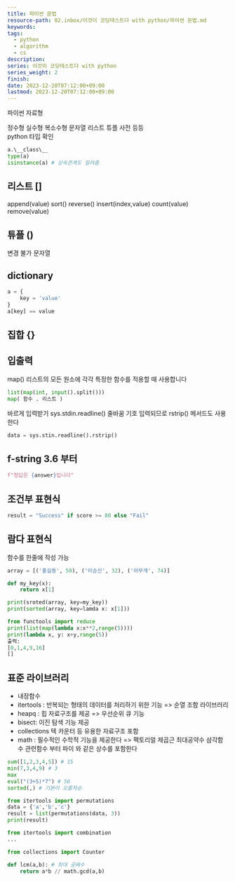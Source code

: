 ```yaml
---
title: 파이썬 문법
resource-path: 02.inbox/이것이 코딩테스트다 with python/파이썬 문법.md
keywords:
tags:
  - python
  - algorithm
  - cs
description:
series: 이것이 코딩테스트다 with python
series_weight: 2
finish:
date: 2023-12-20T07:12:00+09:00
lastmod: 2023-12-20T07:12:00+09:00
---
```

파이썬 자료형

정수형 실수형 복소수형 문자열 리스트 튜플 사전 등등\
python 타입 확인
```python
a.\__class\__
type(a)
isinstance(a) # 상속관계도 알려줌
```

## 리스트 \[\]
append(value)
sort()
reverse()
insert(index,value)
count(value)
remove(value)

## 튜플 ()
변경 불가
문자열

## dictionary
```python
a = {
	key = 'value'
}
a[key] == value
```

## 집합 {}


## 입출력
map() 리스트의 모든 원소에 각각 특정한 함수를 적용할 때 사용합니다
```python
list(map(int, input().split()))
map( 함수 . 리스트 )
```
바르게 입력받기
sys.stdin.readline() 줄바꿈 기호 입력되므로 rstrip() 메서드도 사용한다
```python
data = sys.stin.readline().rstrip()
```

## f-string 3.6 부터
```python
f"정답은 {answer}입니다"
```


## 조건부 표현식
```python
result = "Success" if score >= 80 else "Fail"
```

## 람다 표현식
함수를 한줄에 작성 가능
```python
array = [('홍길동', 50), ('이순신', 32), ('아무개', 74)]

def my_key(x):
	return x[1]

print(sroted(array, key=my_key))
print(sorted(array, key=lamda x: x[1]))
```

```python
from functools import reduce
print(list(map(lambda x:x**2,range(5))))
print(lambda x, y: x+y,range(5))
출력:
[0,1,4,9,16]
[]
```




## 표준 라이브러리

- 내장함수
- itertools : 반복되는 형태의 데이터를 처리하기 위한 기능 => 순열 조함 라이브러리
- heapq : 힙 자료구조를 제공 => 우선순위 큐 기능
- bisect: 이진 탐색 기능 제공
- collections 텍 카운터 등 유용한 자료구조 포함
- math : 필수적인 수학적 기능을 제공한다 => 팩토리얼 제곱근 최대공약수 삼각함수 관련함수 부터 파이 와 같은 상수를 포함한다

```python
sum([1,2,3,4,5]) # 15
min(7,3,4,9) # 3
max
eval("(3+5)*7") # 56
sorted(,) # 기본이 오름차순
```


```python
from itertools import permutations
data = {'a','b','c'}
result = list(permutations(data, 3))
print(result)

from itertools import combination
...


```

```python
from collections import Counter
```

```python
def lcm(a,b): # 최대 공배수
	return a*b // math.gcd(a,b)

```

